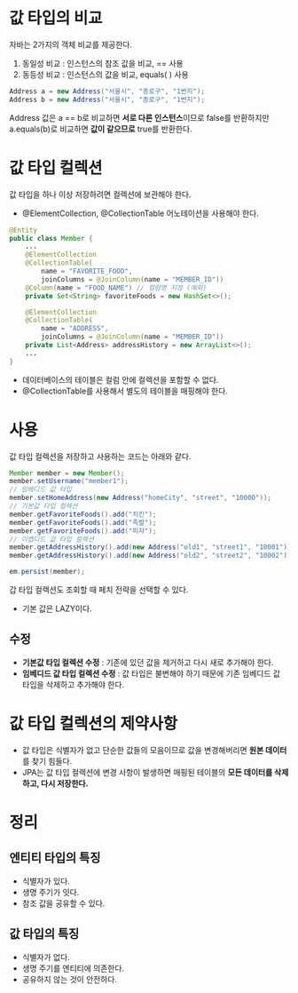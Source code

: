 # 값 타입의 비교

자바는 2가지의 객체 비교를 제공한다.

1. 동일성 비교 : 인스턴스의 참조 값을 비교, == 사용
2. 동등성 비교 : 인스턴스의 값을 비교, equals( ) 사용

```java
Address a = new Address("서울시", "종로구", "1번지");
Address b = new Address("서울시", "종로구", "1번지");
```

Address 값은 a == b로 비교하면 **서로 다른 인스턴스**이므로 false를 반환하지만 a.equals(b)로 비교하면 **값이 같으므로** true를 반환한다.

# 값 타입 컬렉션

값 타입을 하나 이상 저장하려면 컬렉션에 보관해야 한다.

- @ElementCollection, @CollectionTable 어노테이션을 사용해야 한다.

```java
@Entity
public class Member {
    ...
    @ElementCollection
    @CollectionTable(
        name = "FAVORITE_FOOD",
        joinColumns = @JoinColumn(name = "MEMBER_ID"))
    @Column(name = "FOOD_NAME") // 컬럼명 지정 (예외)
    private Set<String> favoriteFoods = new HashSet<>();

    @ElementCollection
    @CollectionTable(
        name = "ADDRESS",
        joinColumns = @JoinColumn(name = "MEMBER_ID"))
    private List<Address> addressHistory = new ArrayList<>();
    ...
}
```

- 데이터베이스의 테이블은 컬럼 안에 컬렉션을 포함할 수 없다.
- @CollectionTable를 사용해서 별도의 테이블을 매핑해야 한다.

# 사용

값 타입 컬렉션을 저장하고 사용하는 코드는 아래와 같다.

```java
Member member = new Member();
member.setUsername("member1");
// 임베디드 값 타입
member.setHomeAddress(new Address("homeCity", "street", "10000"));
// 기본값 타입 컬렉션
member.getFavoriteFoods().add("치킨");
member.getFavoriteFoods().add("족발");
member.getFavoriteFoods().add("피자");
// 이멥디드 값 타입 컬렉션
member.getAddressHistory().add(new Address("old1", "street1", "10001"));
member.getAddressHistory().add(new Address("old2", "street2", "10002"));

em.persist(member);
```

갑 타입 컬렉션도 조회할 때 페치 전략을 선택할 수 있다.

- 기본 값은 LAZY이다.

## 수정

- **기본값 타입 컬렉션 수정** : 기존에 있던 값을 제거하고 다시 새로 추가해야 한다.
- **임베디드 값 타입 컬렉션 수정** : 값 타입은 불변해야 하기 때문에 기존 임베디드 값 타입을 삭제하고 추가해야 한다.

# 값 타입 컬렉션의 제약사항

- 값 타입은 식별자가 없고 단순한 값들의 모음이므로 값을 변경해버리면 **원본 데이터**를 찾기 힘들다.
- JPA는 값 타입 컬렉션에 변경 사항이 발생하면 매핑된 테이블의 **모든 데이터를 삭제하고, 다시 저장한다.**

# 정리

## 엔티티 타입의 특징

- 식별자가 있다.
- 생명 주기가 잇다.
- 참조 값을 공유할 수 있다.

## 값 타입의 특징

- 식별자가 없다.
- 생명 주기를 엔티티에 의존한다.
- 공유하지 않는 것이 안전하다.
